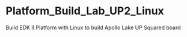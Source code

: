 # Platform_Build_Lab_UP2_Linux
Build EDK II Platform with Linux to build Apollo Lake UP Squared board
